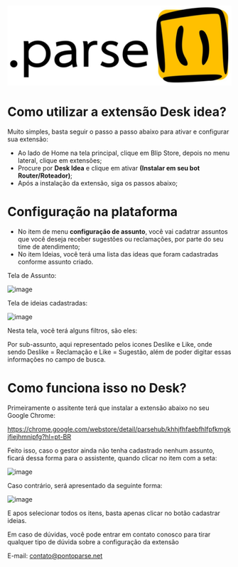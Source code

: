 ![N|Solid](https://raw.githubusercontent.com/Wilkor/img-clonebots/main/logoParseHorizontal.jpeg)


# Como utilizar a extensão Desk idea?

Muito simples, basta seguir o passo a passo abaixo para ativar e configurar sua extensão:

 - Ao lado de Home na tela principal, clique em Blip Store, depois no menu lateral, clique em extensões;
 - Procure por **Desk Idea** e clique em ativar **(Instalar em seu bot Router/Roteador)**;
 - Após a instalação da extensão, siga os passos abaixo;
 
  
# Configuração na plataforma

  - No item de menu **configuração de assunto**, você vai cadatrar assuntos que você deseja receber sugestões ou reclamações, por parte do seu time de atendimento;
  - No item Ideias, você terá uma lista das ideas que foram cadastradas conforme assunto criado.

Tela de Assunto: 

![image](https://user-images.githubusercontent.com/34819624/232516223-c0979cdf-4f2a-4ab8-a17e-fbb7b99b7514.png)

Tela de ideias cadastradas:

![image](https://user-images.githubusercontent.com/34819624/232516422-1d09eaac-4d0c-43f0-b7dc-76dea2063e94.png)

Nesta tela, você terá alguns filtros, são eles:

Por sub-assunto, aqui representado pelos icones Deslike e Like, onde sendo Deslike = Reclamação e Like = Sugestão, além de poder digitar essas informações no campo de busca.

# Como funciona isso no Desk?

Primeiramente o assitente terá que instalar a extensão abaixo no seu Google Chrome:

https://chrome.google.com/webstore/detail/parsehub/khhjfhfaebfhlfpfkmgkjfiejhmnipfg?hl=pt-BR

Feito isso, caso o gestor ainda não tenha cadastrado nenhum assunto, ficará dessa forma para o assistente, quando clicar no item com a seta:

![image](https://user-images.githubusercontent.com/34819624/232518334-eefbc35e-4edb-4f59-bda2-9f43edd2aaf8.png)

Caso contrário, será apresentado da seguinte forma:

![image](https://user-images.githubusercontent.com/34819624/232519257-31a3ad3d-350d-49d6-beac-33244a7af276.png)


E apos selecionar todos os itens, basta apenas clicar no botão cadastrar ideias.

 Em caso de dúvidas, você pode entrar em contato conosco para tirar qualquer tipo de dúvida sobre a configuração da extensão
 
 E-mail: contato@pontoparse.net
